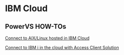 # IBM Cloud 

## PowerVS HOW-TOs

[Connect to AIX/Linux hosted in IBM Cloud](IBM-Cloud-Runbooks/aix-linux-access.md)

[Connect to IBM i in the cloud with Access Client Solution](IBM-Cloud-Runbooks/ibmi-acs.md)